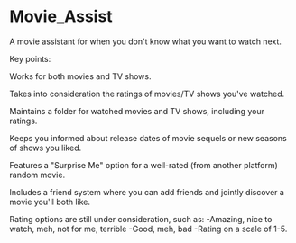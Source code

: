 # Movie_Assist

A movie assistant for when you don't know what you want to watch next.

Key points:

Works for both movies and TV shows.

Takes into consideration the ratings of movies/TV shows you've watched.

Maintains a folder for watched movies and TV shows, including your ratings.

Keeps you informed about release dates of movie sequels or new seasons of shows you liked.

Features a "Surprise Me" option for a well-rated (from another platform) random movie.

Includes a friend system where you can add friends and jointly discover a movie you'll both like.

Rating options are still under consideration, such as:
-Amazing, nice to watch, meh, not for me, terrible
-Good, meh, bad
-Rating on a scale of 1-5.
